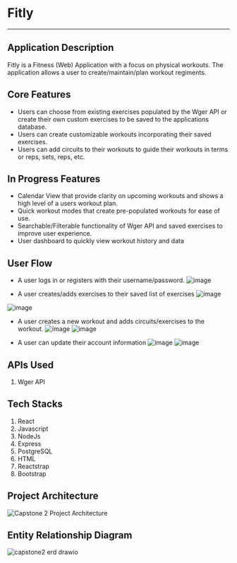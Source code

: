 # Fitly
---

## Application Description
Fitly is a Fitness (Web) Application with a focus on physical workouts. The application allows a user to create/maintain/plan workout regiments.

## Core Features
- Users can choose from existing exercises populated by the Wger API or create their own custom exercises to be saved to the applications database.
- Users can create customizable workouts incorporating their saved exercises.
- Users can add circuits to their workouts to guide their workouts in terms or reps, sets, reps, etc.

## In Progress Features
- Calendar View that provide clarity on upcoming workouts and shows a high level of a users workout plan.
- Quick workout modes that create pre-populated workouts for ease of use.
- Searchable/Filterable functionality of Wger API and saved exercises to improve user experience.
- User dashboard to quickly view workout history and data

## User Flow
- A user logs in or registers with their username/password.
  ![image](https://github.com/user-attachments/assets/18e75450-b8eb-4299-83b5-0cc469269648)


- A user creates/adds exercises to their saved list of exercises
  ![image](https://github.com/user-attachments/assets/518ffb8c-e264-41a5-8363-28d5150ab2b9)

![image](https://github.com/user-attachments/assets/35538260-6a49-461b-826e-b1b5225b4b70)

- A user creates a new workout and adds circuits/exercises to the workout.
  ![image](https://github.com/user-attachments/assets/4cbe5dd5-12a3-4a94-9f98-429c9f57d768)
![image](https://github.com/user-attachments/assets/ce12a108-6946-4f98-a62d-8407f5392087)

- A user can update their account information
  ![image](https://github.com/user-attachments/assets/cc0e9f91-c7b3-4bf5-b707-39598ab0d66b)
![image](https://github.com/user-attachments/assets/98a3512d-e126-4835-b42a-5d5cf97f5998)


## APIs Used
1. Wger API

## Tech Stacks
1. React
2. Javascript
3. NodeJs
4. Express
5. PostgreSQL
6. HTML
7. Reactstrap
8. Bootstrap

## Project Architecture
![Capstone 2 Project Architecture](https://github.com/user-attachments/assets/b71cbed9-219b-491e-8489-aeb2dfd4578b)

## Entity Relationship Diagram
![capstone2 erd drawio](https://github.com/user-attachments/assets/50034fad-1f14-4531-867f-a7c8364f2d2b)

